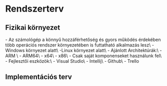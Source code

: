 # Rendszerterv
<h2>Fizikai környezet</h2>
- Az számológép a könnyű hozzáférhetőség és gyors működés érdekében több operációs rendszer környezetében is futtatható alkalmazás lesz\
    -Windows környezet alatt\
    -Linux környezet alatt\
- Ajánlott Architektúrák:\
    - ARM \
    - ARM64\
    - x64\
    - x86\
- Csak saját komponenseket használunk fel\
- Fejlesztői eszközök:\
    - Visual Studio\
    - Intellij\
    - Github\
    - Trello
<h2>Implementációs terv</h2>